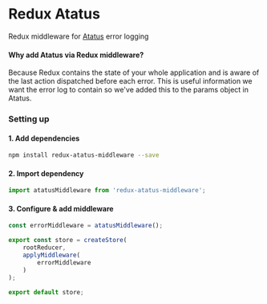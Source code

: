 # Redux Atatus

Redux middleware for [Atatus](https://github.com/atatus/atatus-js) error logging

#### Why add Atatus via Redux middleware?

Because Redux contains the state of your whole application and is aware of the last action dispatched before each error. This is useful information we want the error log to contain so we've added this to the params object in Atatus.

### Setting up

#### 1. Add dependencies

``` bash
npm install redux-atatus-middleware --save
```

#### 2. Import dependency

``` js
import atatusMiddleware from 'redux-atatus-middleware';
```

#### 3. Configure & add middleware

``` js
const errorMiddleware = atatusMiddleware();

export const store = createStore(
    rootReducer,
    applyMiddleware(
        errorMiddleware
    )
);

export default store;
```

